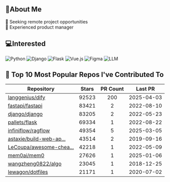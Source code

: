## 💫About Me 
👯 Seeking remote project opportunities   
🌱 Experienced product manager

## 💻Interested
![Python](https://img.shields.io/badge/python-3670A0?style=for-the-badge&logo=python&logoColor=ffdd54) ![Django](https://img.shields.io/badge/django-%23092E20.svg?style=for-the-badge&logo=django&logoColor=white) ![Flask](https://img.shields.io/badge/flask-%23000.svg?style=for-the-badge&logo=flask&logoColor=white) ![Vue.js](https://img.shields.io/badge/vuejs-%2335495e.svg?style=for-the-badge&logo=vuedotjs&logoColor=%234FC08D)  ![Figma](https://img.shields.io/badge/figma-%23F24E1E.svg?style=for-the-badge&logo=figma&logoColor=white) ![LLM](https://img.shields.io/badge/LLM-%23412991.svg?style=for-the-badge&logo=openai&logoColor=white)

## 🌟 Top 10 Most Popular Repos I've Contributed To

| Repository | Stars | PR Count | Last PR |
|-----|:---:|:---:|:---:|
| [langgenius/dify](https://github.com/langgenius/dify) | 92523 | 200 | 2025-04-03 |
| [fastapi/fastapi](https://github.com/fastapi/fastapi) | 83421 | 2 | 2022-08-10 |
| [django/django](https://github.com/django/django) | 83205 | 2 | 2022-05-23 |
| [pallets/flask](https://github.com/pallets/flask) | 69334 | 1 | 2022-08-22 |
| [infiniflow/ragflow](https://github.com/infiniflow/ragflow) | 49354 | 5 | 2025-03-05 |
| [astaxie/build-web-ap...](https://github.com/astaxie/build-web-application-with-golang) | 43514 | 2 | 2019-09-16 |
| [LeCoupa/awesome-chea...](https://github.com/LeCoupa/awesome-cheatsheets) | 42218 | 1 | 2022-05-09 |
| [mem0ai/mem0](https://github.com/mem0ai/mem0) | 27626 | 1 | 2025-01-06 |
| [wangzheng0822/algo](https://github.com/wangzheng0822/algo) | 23045 | 1 | 2018-12-25 |
| [lewagon/dotfiles](https://github.com/lewagon/dotfiles) | 21171 | 1 | 2020-07-02 |

